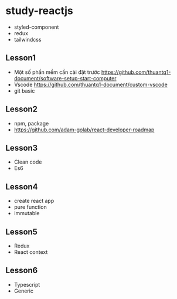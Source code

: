 # study-reactjs
- styled-component
- redux
- tailwindcss

## Lesson1
- Một số phần mềm cần cài đặt trước https://github.com/thuantq1-document/software-setup-start-computer
- Vscode https://github.com/thuantq1-document/custom-vscode
- git basic

## Lesson2
- npm, package
- https://github.com/adam-golab/react-developer-roadmap

## Lesson3
- Clean code
- Es6

## Lesson4
- create react app
- pure function
- immutable

## Lesson5
- Redux
- React context

## Lesson6 
- Typescript
- Generic
